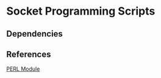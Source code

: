 # Socket Programming Scripts


## Dependencies


## References

[PERL Module](http://xmodulo.com/how-to-write-simple-tcp-server-and-client-in-perl.html)
